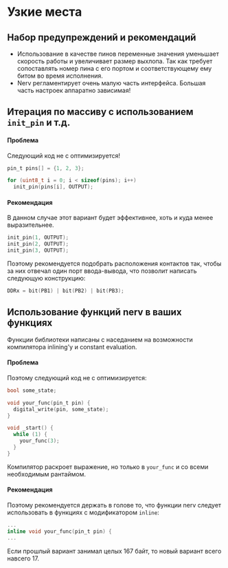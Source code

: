 # Узкие места

## Набор предупреждений и рекомендаций

* Использование в качестве пинов переменные значения уменьшает скорость работы и увеличивает размер выхлопа. Так как требует сопоставлять номер пина с его портом и соответствующему ему битом во время исполнения.
* Nerv регламентирует очень малую часть интерфейса. Большая часть настроек аппаратно зависимая!

## Итерация по массиву с использованием `init_pin` и т.д. 

#### Проблема

Следующий код не с оптимизируется! 

```c
pin_t pins[] = {1, 2, 3};

for (uint8_t i = 0; i < sizeof(pins); i++)
  init_pin(pins[i], OUTPUT);
```

#### Рекомендация 

В данном случае этот вариант будет эффективнее, хоть и куда менее выразительнее. 
```c
init_pin(1, OUTPUT);
init_pin(2, OUTPUT);
init_pin(3, OUTPUT);
```
Поэтому рекомендуется подобрать расположения контактов так, чтобы за них отвечал 
один порт ввода-вывода, что позволит написать следующую конструкцию:
```c
DDRx = bit(PB1) | bit(PB2) | bit(PB3);
```

## Использование функций nerv в ваших функциях 

Функции библиотеки написаны с наседанием на возможности компилятора 
inlining'у и constant evaluation. 

#### Проблема 

Поэтому следующий код не с оптимизируется:
```c
bool some_state;

void your_func(pin_t pin) {
  digital_write(pin, some_state);
}

void _start() {
  while (1) {
    your_func(3);
  }
}
```
Компилятор раскроет выражение, но только в `your_func` и со всеми необходимым 
рантаймом.

#### Рекомендация 

Поэтому рекомендуется держать в голове то, что функции nerv следует использовать 
в функциях с модификатором `inline`:
```c
...
inline void your_func(pin_t pin) {
...
```
Если прошлый вариант занимал целых 167 байт, то новый вариант всего навсего 17. 
